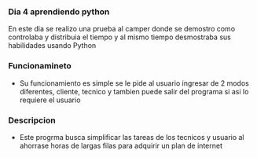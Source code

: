 ### Dia 4 aprendiendo python
En este dia se realizo una prueba al camper donde se demostro como controlaba y distribuia el tiempo y al mismo tiempo desmostraba sus habilidades usando Python
### Funcionamineto
- Su funcionamiento es simple se le pide al usuario ingresar de 2 modos diferentes, cliente, tecnico y tambien puede salir del programa si asi lo requiere el usuario

### Descripcion
- Este progrma busca simplificar las tareas de los tecnicos y usuario al ahorrase horas de largas filas para adquirir un plan de internet 